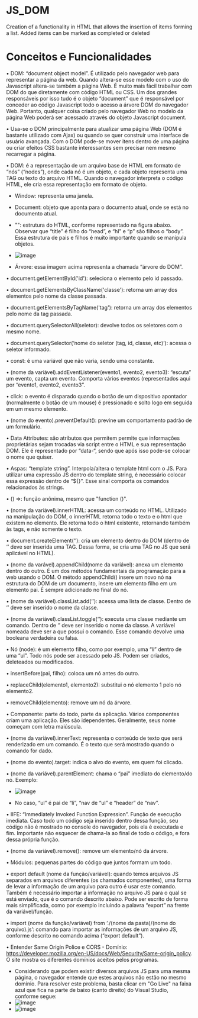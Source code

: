 # JS_DOM
Creation of a functionality in HTML that allows the insertion of items forming a list. Added items can be marked as completed or deleted

# Conceitos e Funcionalidades

•	DOM: “document object model”. É utilizado pelo navegador web para representar a página da web. Quando altera-se esse modelo com o uso do Javascript altera-se também a página Web. É muito mais fácil trabalhar com DOM do que diretamente com código HTML ou CSS. Um dos grandes responsáveis por isso tudo é o objeto “document” que é responsável por conceder ao código Javascript todo o acesso a árvore DOM do navegador Web. Portanto, qualquer coisa criado pelo navegador Web no modelo da página Web poderá ser acessado através do objeto Javascript document.

•	Usa-se o DOM principalmente para atualizar uma página Web (DOM é bastante utilizado com Ajax) ou quando se quer construir uma interface de usuário avançada. Com o DOM pode-se mover itens dentro de uma página ou criar efeitos CSS bastante interessantes sem precisar nem mesmo recarregar a página.

•	DOM: é a representação de um arquivo base de HTML em formato de “nós” (“nodes”), onde cada nó é um objeto, e cada objeto representa uma TAG ou texto do arquivo HTML. Quando o navegador interpreta o código HTML, ele cria essa representação em formato de objeto.
  - Window: representa uma janela.
  - Document: objeto que aponta para o documento atual, onde se está no documento atual.
  - "<html>": estrutura do HTML, conforme representado na figura abaixo. Observar que “title” é filho do “head”, e “hl” e “p” são filhos o “body”. Essa estrutura de pais e filhos é muito importante quando se manipula objetos.
  - <img>![image](https://user-images.githubusercontent.com/60974082/113653637-9bd51700-966c-11eb-8b7d-accb81b61e86.png)</img>
 
  - Árvore: essa imagem acima representa a chamada “árvore do DOM”.

•	document.getElementById('id'): seleciona o elemento pelo id passado.

•	document.getElementsByClassName('classe'): retorna um array dos elementos pelo nome da classe passada.

•	document.getElementsByTagName('tag'): retorna um array dos elementos pelo nome da tag passada.

•	document.querySelectorAll(seletor): devolve todos os seletores com o mesmo nome.

•	document.querySelector(‘nome do seletor (tag, id, classe, etc)’): acessa o seletor informado.

•	const: é uma variável que não varia, sendo uma constante.

•	(nome da variável).addEventListener(evento1, evento2, evento3): “escuta” um evento, capta um evento. Comporta vários eventos (representados aqui por “evento1, evento2, evento3”.

•	click: o evento é disparado quando o botão de um dispositivo apontador (normalmente o botão de um mouse) é pressionado e solto logo em seguida em um mesmo elemento.

•	(nome do evento).preventDefault(): previne um comportamento padrão de um formulário.

•	Data Attributes:  são atributos que permitem permite que informações proprietárias sejam trocadas via script entre o HTML e sua representação DOM. Ele é representado por “data-“, sendo que após isso pode-se colocar o nome que quiser.

•	Aspas: “template string”. Interpola/altera o template html com o JS. Para utilizar uma expressão JS dentro do template string, é necessário colocar essa expressão dentro de “${}”. Esse sinal comporta os comandos relacionados às strings.

•	() =>: função anônima, mesmo que "function ()".

•	(nome da variável).innerHTML: acessa um conteúdo no HTML. Utilizado na manipulação do DOM, o innerHTML retorna todo o texto e o html que existem no elemento. Ele retorna todo o html existente, retornando também às tags, e não somente o texto.

•	document.createElement(‘’): cria um elemento dentro do DOM (dentro de ‘’ deve ser inserida uma TAG. Dessa forma, se cria uma TAG no JS que será aplicável no HTML).

•	(nome da varável).appendChild(nome da variável): anexa um elemento dentro do outro. É um dos métodos fundamentais da programação para a web usando o DOM. O método appendChild() insere um novo nó na estrutura do DOM de um documento, insere um elemento filho em um elemento pai. É sempre adicionado no final do nó.

•	(nome da variável).classList.add(‘’): acessa uma lista de classe. Dentro de ‘’ deve ser inserido o nome da classe.

•	(nome da variável).classList.toggle(‘’): executa uma classe mediante um comando. Dentro de ‘’ deve ser inserido o nome da classe. A variável nomeada deve ser a que possui o comando. Esse comando devolve uma booleana verdadeira ou falsa.

•	Nó (node): é um elemento filho, como por exemplo, uma “li” dentro de uma “ul”. Todo nós pode ser acessado pelo JS. Podem ser criados, deleteados ou modificados.

•	insertBefore(pai, filho): coloca um nó antes do outro.

•	replaceChild(elemento1, elemento2): substitui o nó elemento 1 pelo nó elemento2.

•	removeChild(elemento): remove um nó da árvore.

•	Componente: parte do todo, parte da aplicação. Vários componentes criam uma aplicação. Eles são idependentes. Geralmente, seus nome começam com letra maiúscula.

•	(nome da variável).innerText: representa o conteúdo de texto que será renderizado em um comando. É o texto que será mostrado quando o comando for dado.

•	(nome do evento).target: indica o alvo do evento, em quem foi clicado.

•	(nome da variável).parentElement: chama o “pai” imediato do elemento/do nó. Exemplo:
  - <img>![image](https://user-images.githubusercontent.com/60974082/113653715-c030f380-966c-11eb-8a2f-204b709a9592.png)</img>
 
  - No caso, “ul” é pai de “li”, “nav de “ul” e “header” de “nav”.

•	IIFE: “Immediately Invoked Function Expression”. Função de execução imediata. Caso todo um código seja inserido dentro dessa função, seu código não é mostrado no console do navegador, pois ela é executada e fim. Importante não esquecer de chama-la ao final de todo o código, e fora dessa própria função.

•	(nome da variável).remove(): remove um elemento/nó da árvore.

•	Módulos: pequenas partes do código que juntos formam um todo.

•	export default (nome da função/variável): quando temos arquivos JS separados em arquivos diferentes (os chamados componentes), uma forma de levar a informação de um arquivo para outro é usar este comando. Também é necessário importar a informação no arquivo JS para o qual se está enviado, que é o comando descrito abaixo. Pode ser escrito de forma mais simplificada, como por exemplo incluindo a palavra “export” na frente da variável/função.

•	import (nome da função/variável) from ‘./(nome da pasta)/(nome do arquivo).js’: comando para importar as informações de um arquivo JS, conforme descrito no comando acima (“export default”).

•	Entender Same Origin Police e CORS - Domínio: https://developer.mozilla.org/en-US/docs/Web/Security/Same-origin_policy. O site mostra os diferentes domínios aceitos pelos programas.
  - Considerando que podem existir diversos arquivos JS para uma mesma página, o navegador entende que estes arquivos não estão no mesmo domínio. Para resolver este problema, basta clicar em "Go Live" na faixa azul que fica na parte de baixo (canto direito) do Visual Studio, conforme segue:
  - <img>![image](https://user-images.githubusercontent.com/60974082/113653808-e9ea1a80-966c-11eb-8ab5-1e1e0b82f821.png)</img>
  - <img>![image](https://user-images.githubusercontent.com/60974082/113653822-ed7da180-966c-11eb-8b04-26667a284269.png)</img>
